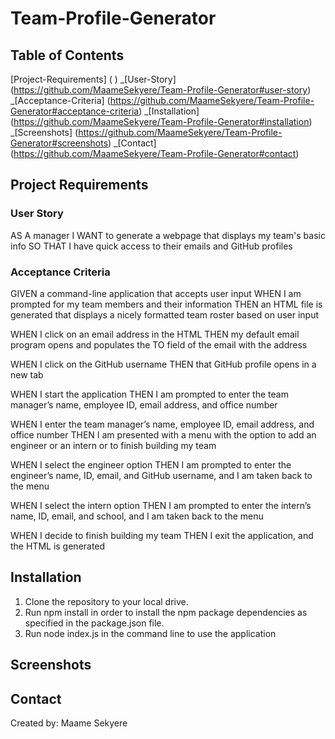 # Team-Profile-Generator

## Table of Contents

[Project-Requirements] (<a name= "https://github.com/MaameSekyere/Team-Profile-Generator#project-requirements"></a>
)
_[User-Story] (https://github.com/MaameSekyere/Team-Profile-Generator#user-story)
_[Acceptance-Criteria] (https://github.com/MaameSekyere/Team-Profile-Generator#acceptance-criteria)
_[Installation] (https://github.com/MaameSekyere/Team-Profile-Generator#installation)
_[Screenshots] (https://github.com/MaameSekyere/Team-Profile-Generator#screenshots)
_[Contact] (https://github.com/MaameSekyere/Team-Profile-Generator#contact)

## Project Requirements

### User Story

AS A manager
I WANT to generate a webpage that displays my team's basic info
SO THAT I have quick access to their emails and GitHub profiles

### Acceptance Criteria

GIVEN a command-line application that accepts user input
WHEN I am prompted for my team members and their information
THEN an HTML file is generated that displays a nicely formatted team roster based on user input

WHEN I click on an email address in the HTML
THEN my default email program opens and populates the TO field of the email with the address

WHEN I click on the GitHub username
THEN that GitHub profile opens in a new tab

WHEN I start the application
THEN I am prompted to enter the team manager’s name, employee ID, email address, and office number

WHEN I enter the team manager’s name, employee ID, email address, and office number
THEN I am presented with a menu with the option to add an engineer or an intern or to finish building my team

WHEN I select the engineer option
THEN I am prompted to enter the engineer’s name, ID, email, and GitHub username, and I am taken back to the menu

WHEN I select the intern option
THEN I am prompted to enter the intern’s name, ID, email, and school, and I am taken back to the menu

WHEN I decide to finish building my team
THEN I exit the application, and the HTML is generated

## Installation

1. Clone the repository to your local drive.
2. Run npm install in order to install the npm package dependencies as specified in the package.json file.
3. Run node index.js in the command line to use the application

## Screenshots

## Contact

Created by: Maame Sekyere
